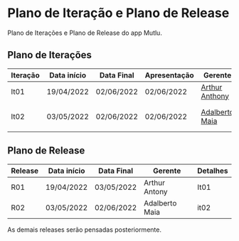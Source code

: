 # Plano de Iteração e Plano de Release

Plano de Iterações e Plano de Release do app Mutlu.

## Plano de Iterações

Iteração | Data início | Data Final | Apresentação | Gerente   | Detalhes
-------- | ----------- | ---------- | ------------ | -------   | -------
It01      | 19/04/2022 | 02/06/2022 |  02/06/2022 |  [Arthur Anthony](https://github.com/arthuranthony2000/)  | Documentos do projeto
It02      |  03/05/2022  |  02/06/2022 |  02/06/2022  | [Adalberto Maia](https://github.com/batbeto/) | Criação do primeiro CRUD



## Plano de Release

Release | Data início | Data Final | Gerente   | Detalhes
------- | ----------- | ---------- | --------- | --------
R01     |  19/04/2022 | 03/05/2022 | Arthur Antony   | It01
R02     |  03/05/2022  |  02/06/2022 | Adalberto Maia | it02

As demais releases serão pensadas posteriormente.